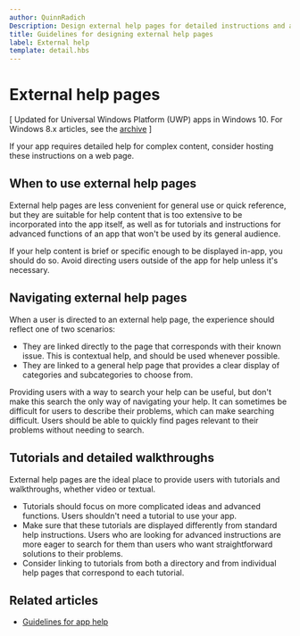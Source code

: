 ```yaml
---
author: QuinnRadich
Description: Design external help pages for detailed instructions and advice about your app.
title: Guidelines for designing external help pages
label: External help
template: detail.hbs
---
```


# External help pages

\[ Updated for Universal Windows Platform (UWP) apps in Windows 10. For Windows 8.x articles, see the [archive](http://go.microsoft.com/fwlink/p/?linkid=619132) \]

If your app requires detailed help for complex content, consider hosting these instructions on a web page.

## <span id="when_to_use_external_help_pages"></span><span id="WHEN_TO_USE_EXTERNAL_HELP_PAGES"></span>When to use external help pages

External help pages are less convenient for general use or quick reference, but they are suitable for help content that is too extensive to be incorporated into the app itself, as well as for tutorials and instructions for advanced functions of an app that won't be used by its general audience.

If your help content is brief or specific enough to be displayed in-app, you should do so. Avoid directing users outside of the app for help unless it's necessary.

## <span id="navigating_external_help_pages"></span><span id="NAVIGATING_EXTERNAL_HELP_PAGES"></span>Navigating external help pages

When a user is directed to an external help page, the experience should reflect one of two scenarios:
-   They are linked directly to the page that corresponds with their known issue. This is contextual help, and should be used whenever possible.
-   They are linked to a general help page that provides a clear display of categories and subcategories to choose from.

Providing users with a way to search your help can be useful, but don't make this search the only way of navigating your help. It can sometimes be difficult for users to describe their problems, which can make searching difficult. Users should be able to quickly find pages relevant to their problems without needing to search.

## <span id="tutorials_and_detailed_walkthroughs"></span><span id="TUTORIALS_AND_DETAILED_WALKTHROUGHS"></span>Tutorials and detailed walkthroughs

External help pages are the ideal place to provide users with tutorials and walkthroughs, whether video or textual.
-   Tutorials should focus on more complicated ideas and advanced functions. Users shouldn't need a tutorial to use your app.
-   Make sure that these tutorials are displayed differently from standard help instructions. Users who are looking for advanced instructions are more eager to search for them than users who want straightforward solutions to their problems.
-   Consider linking to tutorials from both a directory and from individual help pages that correspond to each tutorial.

## <span id="related_topics"></span>Related articles

* [Guidelines for app help](guidelines-for-app-help.md)
